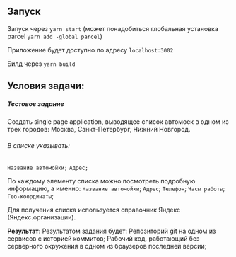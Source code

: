 ## Запуск

Запуск через `yarn start`
(может понадобиться глобальная установка parcel `yarn add -global parcel`)

Приложение будет доступно по адресу `localhost:3002`

Билд через `yarn build`

## **Условия задачи:**

##### Тестовое задание
Создать single page application, выводящее список автомоек в одном из трех городов: Москва, Санкт-Петербург, Нижний Новгород.

###### В списке указывать:
`Название автомойки;`
`Адрес;`

По каждому элементу списка можно посмотреть подробную информацию, а именно:
`Название автомойки`;
`Адрес`;
`Телефон`;
`Часы работы`;
`Гео-координаты`;

Для получения списка используется справочник Яндекс (Яндекс.организации).

**Результат**:
Результатом задания будет:
Репозиторий git на одном из сервисов с историей коммитов;
Рабочий код, работающий без серверного окружения в одном из браузеров последней версии;
